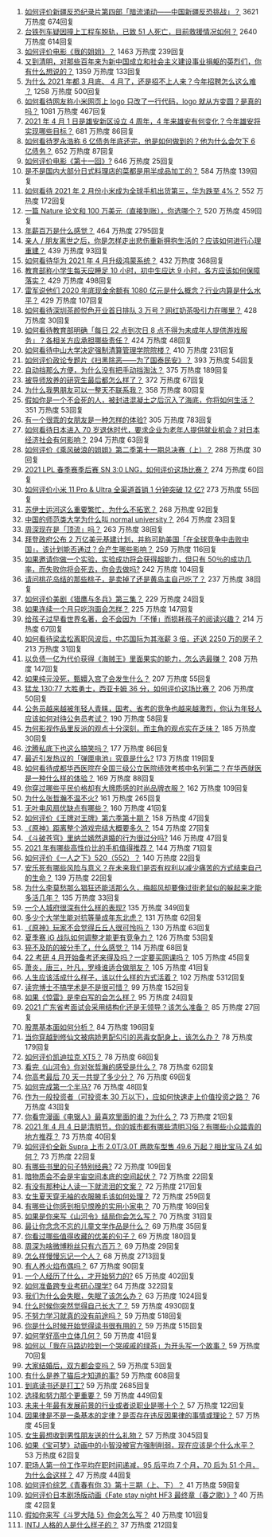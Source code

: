 1. [如何评价新疆反恐纪录片第四部「暗流涌动——中国新疆反恐挑战」？](https://www.zhihu.com/question/452494324) 3621 万热度 674回复
1. [台铁列车疑因撞上工程车脱轨，已致 51 人死亡，目前救援情况如何？](https://www.zhihu.com/question/452519498) 2640 万热度 614回复
1. [如何评价电影《我的姐姐》？](https://www.zhihu.com/question/448516698) 1463 万热度 239回复
1. [又到清明，对那些百年来为新中国成立和社会主义建设事业捐躯的英烈们，你有什么想说的？](https://www.zhihu.com/question/452024300) 1359 万热度 133回复
1. [为什么 2021 年都 3 月底、 4 月了，还是招不上人来？今年招聘怎么这么难 ？](https://www.zhihu.com/question/451338712) 1258 万热度 500回复
1. [如何看待网友称小米网页上 logo 只改了一行代码，logo 就从方变圆？是真的吗？](https://www.zhihu.com/question/452180773) 1081 万热度 467回复
1. [2021 年 4 月 1 日是雄安新区设立 4 周年，4 年来雄安有何变化？今年雄安将实现哪些目标？](https://www.zhihu.com/question/452334718) 681 万热度 86回复
1. [如何看待罗永浩称 6 亿债务年底还完，他是如何做到的？他为什么会欠下 6 亿债务？](https://www.zhihu.com/question/452510078) 652 万热度 87回复
1. [如何评价电影《第十一回》?](https://www.zhihu.com/question/392095019) 646 万热度 25回复
1. [是不是国内大部分日式料理店的菜都是用半成品加工的？](https://www.zhihu.com/question/25686948) 584 万热度 139回复
1. [如何看待 2021 年 2 月份小米成为全球手机出货第三，华为跌至 4%？](https://www.zhihu.com/question/452427993) 552 万热度 172回复
1. [一篇 Nature 论文和 100 万美元（直接到账），你选哪个？](https://www.zhihu.com/question/452216513) 520 万热度 459回复
1. [年薪百万是什么感觉？](https://www.zhihu.com/question/394637216) 464 万热度 2795回复
1. [亲人 / 朋友离世之后，你是怎样走出悲伤重新拥抱生活的？应该如何进行心理重建？](https://www.zhihu.com/question/452503078) 439 万热度 93回复
1. [如何看待华为 2021 年 4 月升级鸿蒙系统？](https://www.zhihu.com/question/445803392) 432 万热度 368回复
1. [教育部称小学生每天应睡足 10 小时，初中生应达 9 小时，各方应该如何保障落实？](https://www.zhihu.com/question/452506197) 429 万热度 498回复
1. [雷军说他们 2020 年底现金余额有 1080 亿元是什么概念？行业内算是什么水平？](https://www.zhihu.com/question/452145914) 429 万热度 107回复
1. [如何看待深圳茶颜悦色开业首日排队 3 万号？网红奶茶吸引力在哪里？](https://www.zhihu.com/question/452566643) 428 万热度 30回复
1. [如何看待教育部明确「每日 22 点到次日 8 点不得为未成年人提供游戏服务」？各相关方应承担哪些责任？](https://www.zhihu.com/question/452535429) 424 万热度 48回复
1. [如何看待中山大学决定强制清算管理学院院楼？](https://www.zhihu.com/question/452521405) 410 万热度 231回复
1. [如何评价政论专题片《扫黑除恶——为了国泰民安》？](https://www.zhihu.com/question/452396270) 393 万热度 54回复
1. [自动挡那么方便，为什么没有把手动挡淘汰？](https://www.zhihu.com/question/448189762) 375 万热度 189回复
1. [被导师放养的研究生最后都怎么样了？](https://www.zhihu.com/question/335858390) 372 万热度 67回复
1. [为什么我男朋友可以一整天不联系我？](https://www.zhihu.com/question/27595532) 358 万热度 80回复
1. [假如你是一个不会死的人，被封进混凝土之后沉入了海底，你将如何生活？](https://www.zhihu.com/question/448015438) 351 万热度 53回复
1. [有一个很乖的女朋友是一种怎样的体验?](https://www.zhihu.com/question/307307359) 305 万热度 783回复
1. [如何看待日本进入 70 岁退休时代，要求企业为老年人提供就业机会？对日本经济社会有何影响？](https://www.zhihu.com/question/452499705) 294 万热度 63回复
1. [如何评价《乘风破浪的姐姐》第二季第十一期总决赛（上）？](https://www.zhihu.com/question/452521806) 288 万热度 30回复
1. [2021 LPL 春季赛季后赛 SN 3:0 LNG，如何评价这场比赛？](https://www.zhihu.com/question/452558944) 274 万热度 60回复
1. [如何评价小米 11 Pro & Ultra 全渠道首销 1 分钟突破 12 亿?](https://www.zhihu.com/question/452506096) 273 万热度 55回复
1. [苏伊士运河这么重要繁忙，为什么不拓宽？](https://www.zhihu.com/question/451698221) 268 万热度 92回复
1. [中国的师范类大学为什么叫 normal  university？](https://www.zhihu.com/question/451851883) 264 万热度 23回复
1. [周深现在是「顶流」吗？](https://www.zhihu.com/question/452428512) 263 万热度 38回复
1. [拜登政府公布 2 万亿美元基建计划，并称可助美国「在全球竞争中击败中国」，该计划能否通过？会产生哪些影响？](https://www.zhihu.com/question/452397238) 259 万热度 116回复
1. [如果邀请你做一个实验，实验成功将会获得超能力，但只有 50％的成功几率，而失败你将会死去，你会去做吗?](https://www.zhihu.com/question/452207305) 242 万热度 104回复
1. [请问桃花岛结的那些桃子，是卖掉了还是黄岛主自己吃了？](https://www.zhihu.com/question/450314181) 237 万热度 38回复
1. [如何评价美剧《猎鹰与冬兵》第三集？](https://www.zhihu.com/question/451601101) 229 万热度 24回复
1. [如果连续一个月只吃泡面会怎样？](https://www.zhihu.com/question/308078492) 225 万热度 147回复
1. [给孩子过早看世界名著，会不会因为「不懂」而损耗孩子的阅读兴趣？](https://www.zhihu.com/question/451889919) 214 万热度 67回复
1. [如何看待梁孟松离职风波后，中芯国际为其涨薪 3 倍，还送 2250 万的房子？](https://www.zhihu.com/question/452537618) 213 万热度 31回复
1. [以负债一亿为代价获得《海贼王》里面果实的能力，怎么选最赚？](https://www.zhihu.com/question/452207571) 208 万热度 147回复
1. [如果纯元没死，甄嬛入宫了会发生什么？](https://www.zhihu.com/question/449763731) 207 万热度 55回复
1. [猛龙 130:77 大胜勇士，西亚卡姆 36 分，如何评价这场比赛？](https://www.zhihu.com/question/452647900) 206 万热度 50回复
1. [公务员越来越被年轻人青睐，国考、省考的竞争也越来越激烈，你认为年轻人应该如何对待公务员考试？](https://www.zhihu.com/question/452094180) 190 万热度 58回复
1. [为何影视作品里反派的观点十分深刻，而主角的观点实在乏味？](https://www.zhihu.com/question/452031773) 185 万热度 30回复
1. [沈腾私底下也这么搞笑吗？](https://www.zhihu.com/question/449715891) 177 万热度 86回复
1. [最近引发热议的「弹匣电池」究竟是什么?](https://www.zhihu.com/question/452547311) 173 万热度 119回复
1. [如何看待成都华西医院在全国三级公立医院绩效考核中名列第二？在华西就医是一种什么样的体验？](https://www.zhihu.com/question/452375491) 169 万热度 88回复
1. [你穿过哪些平民价格却有大牌质感的时尚品牌衣服？](https://www.zhihu.com/question/370673772) 162 万热度 109回复
1. [为什么张哲瀚不温不火?](https://www.zhihu.com/question/283903462) 161 万热度 265回复
1. [无叶电风扇优缺点有哪些？](https://www.zhihu.com/question/19754711) 160 万热度 41回复
1. [如何评价《王牌对王牌》第六季第十期？](https://www.zhihu.com/question/452538214) 158 万热度 47回复
1. [《原神》距离整个游戏完结大概要多久？](https://www.zhihu.com/question/451955796) 154 万热度 27回复
1. [《斗破苍穹》里纳兰嫣然退婚的行为很过分吗?](https://www.zhihu.com/question/386146575) 146 万热度 47回复
1. [2021 年有哪些高性价比的手机值得推荐？](https://www.zhihu.com/question/413851618) 144 万热度 71回复
1. [如何评价《一人之下》520（552）？](https://www.zhihu.com/question/452472660) 140 万热度 22回复
1. [安乐死有哪些风险与意义？在未来我们是否有权利以减少痛苦的方式结束自己的生命？](https://www.zhihu.com/question/452389891) 139 万热度 22回复
1. [为什么李莫愁那么猖狂还能活那么久，梅超风却要像过街老鼠似的躲起来才能多活几年？](https://www.zhihu.com/question/283095044) 135 万热度 33回复
1. [一个人城府很深有什么样的表现?](https://www.zhihu.com/question/30478446) 135 万热度 349回复
1. [多少个大学生能对抗等量成年东北虎？](https://www.zhihu.com/question/452618798) 131 万热度 62回复
1. [《原神》玩家不会觉得丘丘人很可怜吗？](https://www.zhihu.com/question/452197818) 130 万热度 63回复
1. [夏季赛 iG 战队如何调整才能更有竞争力？](https://www.zhihu.com/question/452444592) 126 万热度 53回复
1. [猝不及防的被分手了，什么感觉？](https://www.zhihu.com/question/358145452) 114 万热度 68回复
1. [22 考研 4 月开始备考还来得及吗？一定要买网课吗？](https://www.zhihu.com/question/452348547) 105 万热度 45回复
1. [萧炎，唐三，叶凡，罗峰谁适合做朋友？](https://www.zhihu.com/question/450151064) 105 万热度 41回复
1. [人生应该活成什么样子，该以什么样的方式活着？](https://www.zhihu.com/question/290003248) 102 万热度 5312回复
1. [读完博士不搞学术是不是很可惜？](https://www.zhihu.com/question/357080940) 99 万热度 152回复
1. [如果《惊雷》是李白写的会怎么样？](https://www.zhihu.com/question/452404504) 95 万热度 24回复
1. [2021 广东省考面试会采用结构化还是无领导？该怎么准备？](https://www.zhihu.com/question/449409188) 85 万热度 27回复
1. [股票基本面如何分析？](https://www.zhihu.com/question/23192771) 84 万热度 196回复
1. [当你穿越到修仙文被病娇男配勾引的恶毒女配身上，该怎么办？](https://www.zhihu.com/question/411691149) 78 万热度 179回复
1. [如何评价凯迪拉克 XT5？](https://www.zhihu.com/question/42012721) 78 万热度 68回复
1. [看完《山河令》你对张哲瀚的感受是什么？](https://www.zhihu.com/question/451121066) 78 万热度 62回复
1. [你高考最后 70 天一共提了多少分？](https://www.zhihu.com/question/451303636) 76 万热度 69回复
1. [如何完成第一个半马?](https://www.zhihu.com/question/447806905) 76 万热度 48回复
1. [作为一般投资者（可投资本 30 万以下），应如何快速走上价值投资之路？](https://www.zhihu.com/question/452185356) 76 万热度 43回复
1. [你看完漫画《电锯人》最喜欢里面的谁？为什么？](https://www.zhihu.com/question/448425662) 73 万热度 21回复
1. [2021 年 4 月 4 日是清明节，你的城市都有哪些清明习俗？有哪些小众踏青的地方推荐？](https://www.zhihu.com/question/452518969) 73 万热度 40回复
1. [如何评价全新 Supra 上市 2.0T/3.0T 两款车型售 49.6 万起？相比宝马 Z4 如何？](https://www.zhihu.com/question/452510624) 73 万热度 22回复
1. [有哪些书里的句子特别经典?](https://www.zhihu.com/question/451414836) 72 万热度 109回复
1. [暗物质会不会是宇宙空间本底的空间起伏？](https://www.zhihu.com/question/448895955) 72 万热度 22回复
1. [有没有那种让人读一下就流泪的文案？](https://www.zhihu.com/question/436353347) 72 万热度 217回复
1. [女生夏天穿无袖的衣服腋毛该如何处理？](https://www.zhihu.com/question/49147353) 72 万热度 259回复
1. [有哪些让你感到相见恨晚的实用小家电？](https://www.zhihu.com/question/425277382) 70 万热度 169回复
1. [如果是你来写《山河令》结局你会怎么写？](https://www.zhihu.com/question/450940226) 70 万热度 31回复
1. [最让你念念不忘的儿童文学作品是什么？](https://www.zhihu.com/question/304456335) 69 万热度 35回复
1. [你看过哪些值得收藏的优美的句子？](https://www.zhihu.com/question/447479097) 69 万热度 180回复
1. [周深为啥微博粉丝只有六百万？](https://www.zhihu.com/question/452141184) 69 万热度 29回复
1. [怎么样慢慢忘记一个人？](https://www.zhihu.com/question/444259535) 68 万热度 2713回复
1. [有人养火焰布偶吗？](https://www.zhihu.com/question/319359608) 67 万热度 90回复
1. [一个人经历了什么，才开始努力的?](https://www.zhihu.com/question/448374507) 65 万热度 402回复
1. [如何准备跨专业考研心理学?](https://www.zhihu.com/question/29911654) 64 万热度 322回复
1. [我们为什么会失眠，失眠了该怎么办？](https://www.zhihu.com/question/21680751) 63 万热度 1024回复
1. [什么时候你突然觉得自己长大了？](https://www.zhihu.com/question/54307369) 59 万热度 4930回复
1. [不努力学习就真的没有前途吗？](https://www.zhihu.com/question/448159788) 59 万热度 518回复
1. [你是什么时候开始觉得读书很有用的？](https://www.zhihu.com/question/448000360) 59 万热度 515回复
1. [如何学好高中立体几何？](https://www.zhihu.com/question/27632773) 59 万热度 41回复
1. [如何以「我在马路边捡到一个哭戚戚的绿茶」为开头写一个故事？](https://www.zhihu.com/question/445322762) 59 万热度 70回复
1. [大家结婚后，双方都会变吗？](https://www.zhihu.com/question/448732110) 59 万热度 53回复
1. [有什么是养了猫后才知道的事?](https://www.zhihu.com/question/335630479) 59 万热度 608回复
1. [到底读书还是打工?](https://www.zhihu.com/question/446774786) 59 万热度 2685回复
1. [选择和努力那个更重要？](https://www.zhihu.com/question/449656802) 59 万热度 449回复
1. [未来十年最有发展前景的行业或者说职业是哪十个？](https://www.zhihu.com/question/20046707) 57 万热度 122回复
1. [因果律是不是一条基本的定律？是否存在违反因果律的事情或理论？](https://www.zhihu.com/question/20773047) 57 万热度 45回复
1. [女生最想收到男性朋友送的什么礼物？](https://www.zhihu.com/question/21054413) 57 万热度 3045回复
1. [如果《宝可梦》动画中的小智没被官方强制削弱，现在应该是个什么水平？](https://www.zhihu.com/question/448024708) 53 万热度 62回复
1. [职场人第一份工作平均在职时间递减，95 后平均 7 个月，70 后为 51 个月，为什么会这样？](https://www.zhihu.com/question/452401434) 47 万热度 44回复
1. [如何评价综艺《青春有你 3》第十三期（上、下）？](https://www.zhihu.com/question/452555112) 41 万热度 59回复
1. [如何评价日本剧场版动画《Fate stay night HF3 最终章（春之歌）》?](https://www.zhihu.com/question/414381592) 40 万热度 42回复
1. [假如你来写《斗罗大陆 5》你会怎么写？](https://www.zhihu.com/question/429101615) 40 万热度 101回复
1. [INTJ 人格的人是什么样子的？](https://www.zhihu.com/question/323898663) 37 万热度 212回复
